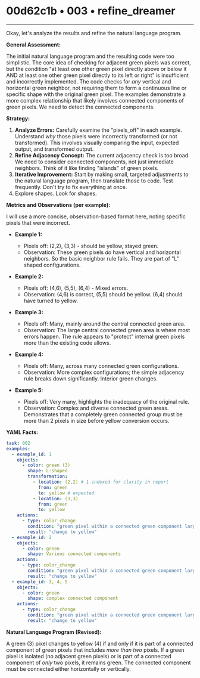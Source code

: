 # 00d62c1b • 003 • refine_dreamer

---
Okay, let's analyze the results and refine the natural language program.

**General Assessment:**

The initial natural language program and the resulting code were too simplistic. The core idea of checking for adjacent green pixels was correct, but the condition "at least one other green pixel directly above or below it AND at least one other green pixel directly to its left or right" is insufficient and incorrectly implemented. The code checks for *any* vertical and horizontal green neighbor, not requiring them to form a continuous line or specific shape with the original green pixel.  The examples demonstrate a more complex relationship that likely involves connected components of green pixels. We need to detect the connected components.

**Strategy:**

1.  **Analyze Errors:** Carefully examine the "pixels_off" in each example. Understand *why* those pixels were incorrectly transformed (or not transformed). This involves visually comparing the input, expected output, and transformed output.
2.  **Refine Adjacency Concept:** The current adjacency check is too broad. We need to consider connected components, not just immediate neighbors. Think of it like finding "islands" of green pixels.
3.  **Iterative Improvement:** Start by making small, targeted adjustments to the natural language program, then translate those to code. Test frequently. Don't try to fix everything at once.
4. Explore shapes. Look for shapes.

**Metrics and Observations (per example):**

I will use a more concise, observation-based format here, noting specific pixels that were incorrect.

*   **Example 1:**
    *   Pixels off: (2,2), (3,3) - should be yellow, stayed green.
    *   Observation: These green pixels *do* have vertical and horizontal neighbors. So the basic neighbor rule fails. They are part of "L" shaped configurations.

*   **Example 2:**
    *   Pixels off: (4,6), (5,5), (6,4) - Mixed errors.
    *   Observation: (4,6) is correct, (5,5) should be yellow. (6,4) should have turned to yellow.

*   **Example 3:**
    *    Pixels off: Many, mainly around the central connected green area.
    *   Observation: The large central connected green area is where most errors happen. The rule appears to "protect" internal green pixels more than the existing code allows.

*   **Example 4:**
    *  Pixels off: Many, across many connected green configurations.
    *   Observation: More complex configurations; the simple adjacency rule breaks down significantly. Interior green changes.

*   **Example 5:**
    *   Pixels off: Very many, highlights the inadequacy of the original rule.
    *   Observation: Complex and diverse connected green areas. Demonstrates that a completely green connected group must be more than 2 pixels in size before yellow conversion occurs.

**YAML Facts:**

```yaml
task: 002
examples:
  - example_id: 1
    objects:
      - color: green (3)
        shape: L-shaped
        transformation:
          - location: (2,2) # 1-indexed for clarity in report
            from: green
            to: yellow # expected
          - location: (3,3)
            from: green
            to: yellow
    actions:
      - type: color_change
        condition: "green pixel within a connected green component larger than 2 pixels"
        result: "change to yellow"
  - example_id: 2
    objects:
      - color: green
        shape: Various connected components
    actions:
      - type: color_change
        condition: "green pixel within a connected green component larger than 2 pixels"
        result: "change to yellow"
  - example_id: 3, 4, 5
    objects:
      - color: green
        shape: complex connected component
    actions:
      - type: color_change
        condition: "green pixel within a connected green component larger than 2 pixels"
        result: "change to yellow"

```

**Natural Language Program (Revised):**

A green (3) pixel changes to yellow (4) if and only if it is part of a connected component of green pixels that includes *more than two* pixels. If a green pixel is isolated (no adjacent green pixels) or is part of a connected component of *only* two pixels, it remains green. The connected component must be connected either horizontally or vertically.

